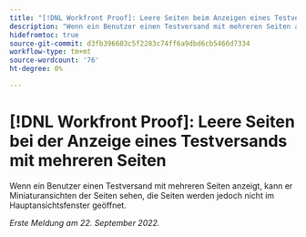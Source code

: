 ```yaml
---
title: "[!DNL Workfront Proof]: Leere Seiten beim Anzeigen eines Testversands mit mehreren Seiten"
description: "Wenn ein Benutzer einen Testversand mit mehreren Seiten anzeigt, kann er Miniaturansichten der Seiten sehen, die Seiten werden jedoch nicht im Haupt-Viewer geöffnet."
hidefromtoc: true
source-git-commit: d3fb396603c5f2283c74ff6a9dbd6cb5466d7334
workflow-type: tm+mt
source-wordcount: '76'
ht-degree: 0%

---
```



# [!DNL Workfront Proof]: Leere Seiten bei der Anzeige eines Testversands mit mehreren Seiten

Wenn ein Benutzer einen Testversand mit mehreren Seiten anzeigt, kann er Miniaturansichten der Seiten sehen, die Seiten werden jedoch nicht im Hauptansichtsfenster geöffnet.

_Erste Meldung am 22. September 2022._

